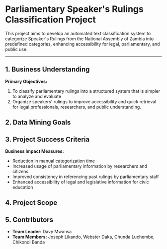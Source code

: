 # Parliamentary Speaker's Rulings Classification Project

This project aims to develop an automated text classification system to categorize Speaker's Rulings from the National Assembly of Zambia into predefined categories, enhancing accessibility for legal, parliamentary, and public use.

---

## 1. Business Understanding

 **Primary Objectives:** 
1. To classify parliamentary rulings into a structured system that is simpler to analyze and 
evaluate  
2. Organize speakers' rulings to improve accessibility and quick retrieval for legal 
professionals, researchers, and public understanding.

## 2. Data Mining Goals


## 3. Project Success Criteria



**Business Impact Measures:**
* Reduction in manual categorization time
* Increased usage of parliamentary information by researchers and citizens
* Improved consistency in referencing past rulings by parliamentary staff
* Enhanced accessibility of legal and legislative information for civic education


## 4. Project Scope




## 5. Contributors
- **Team Leader:** Davy Mwansa
- **Team Members:** Joseph Likando, Webster Daka, Chunda Luchembe, Chikondi Banda
